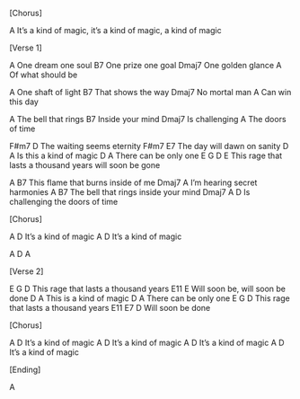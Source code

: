 [Chorus]

A
It’s a kind of magic, it’s a kind of magic, a kind of magic


[Verse 1]

A
One dream one soul
B7
One prize one goal
Dmaj7
One golden glance
A
Of what should be

A
One shaft of light
B7
That shows the way
Dmaj7
No mortal man
A
Can win this day

A
The bell that rings
B7
Inside your mind
Dmaj7
Is challenging
A
The doors of time

F#m7               D
The waiting seems eternity
F#m7                 E7
The day will dawn on sanity
D                 A
Is this a kind of magic
D                  A
There can be only one
E              G        D                          E
This rage that lasts a thousand years will soon be gone

A                     B7
This flame that burns inside of me
Dmaj7              A
I’m hearing secret harmonies
A                   B7
The bell that rings inside your mind
Dmaj7              A             D
Is challenging the doors of time


[Chorus]

A                   D
It’s a kind of magic
A                   D
It’s a kind of magic

A      D     A


[Verse 2]

E              G       D
This rage that lasts a thousand years
E11                         E
Will soon be, will soon be done
     D            A
This is a kind of magic
     D            A
There can be only one
     E         G       D
This rage that lasts a thousand years
             E11   E7   D
Will soon be done


[Chorus]

A                  D
It’s a kind of magic
A                  D
It’s a kind of magic
A                  D
It’s a kind of magic
A                  D
It’s a kind of magic


[Ending]

A

